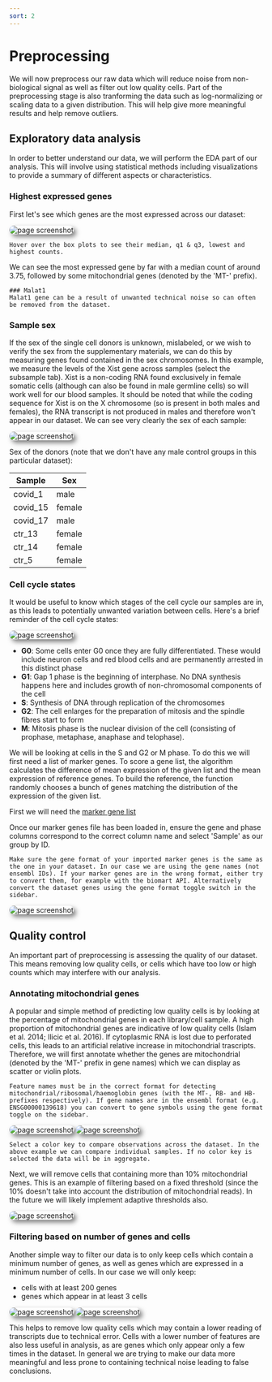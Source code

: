 ```yaml
---
sort: 2
---
```


# Preprocessing

We will now preprocess our raw data which will reduce noise from non-biological signal as well as filter out low quality cells. Part of the preprocessing stage is also tranforming the data such as log-normalizing or scaling data to a given distribution. This will help give more meaningful results and help remove outliers.

## Exploratory data analysis

In order to better understand our data, we will perform the EDA part of our analysis. This will involve using statistical methods including visualizations to provide a summary of different aspects or characteristics.

### Highest expressed genes

First let's see which genes are the most expressed across our dataset:

<img style='border-radius:10px; box-shadow: 5px 5px 10px rgb(0 0 0 / 0.5);' alt='page screenshot' src='https://raw.githubusercontent.com/nuwa-genomics/Nuwa/main/docs/assets/images/screenshots/clustering_tutorial/highest_expr.png'>

```tip
Hover over the box plots to see their median, q1 & q3, lowest and highest counts.
```

We can see the most expressed gene by far with a median count of around 3.75, followed by some mitochondrial genes (denoted by the 'MT-' prefix).

```note
### Malat1
Malat1 gene can be a result of unwanted technical noise so can often be removed from the dataset.
```

### Sample sex

If the sex of the single cell donors is unknown, mislabeled, or we wish to verify the sex from the supplementary materials, we can do this by measuring genes found contained in the sex chromosomes. In this example, we measure the levels of the Xist gene across samples (select the subsample tab). Xist is a non-coding RNA found exclusively in female somatic cells (although can also be found in male germline cells) so will work well for our blood samples. It should be noted that while the coding sequence for Xist is on the X chromosome (so is present in both males and females), the RNA transcript is not produced in males and therefore won't appear in our dataset. We can see very clearly the sex of each sample:

<img style='border-radius:10px; box-shadow: 5px 5px 10px rgb(0 0 0 / 0.5);' alt='page screenshot' src='https://raw.githubusercontent.com/nuwa-genomics/Nuwa/main/docs/assets/images/screenshots/clustering_tutorial/xist_counts.png'>

Sex of the donors (note that we don't have any male control groups in this particular dataset):

| Sample   | Sex     |
| -------- | ------- |
| covid_1  | male    |
| covid_15 | female  |
| covid_17 | male    |
| ctr_13   | female  |
| ctr_14   | female  |
| ctr_5    | female  |


### Cell cycle states 

It would be useful to know which stages of the cell cycle our samples are in, as this leads to potentially unwanted variation between cells. Here's a brief reminder of the cell cycle states:

<img style='border-radius:10px; box-shadow: 5px 5px 10px rgb(0 0 0 / 0.5);' alt='page screenshot' src='https://raw.githubusercontent.com/nuwa-genomics/Nuwa/main/docs/assets/images/screenshots/clustering_tutorial/cell_cycle.png'>

- **G0**: Some cells enter G0 once they are fully differentiated. These would include neuron cells and red blood cells and are permanently arrested in this distinct phase
- **G1**: Gap 1 phase is the beginning of interphase. No DNA synthesis happens here and includes growth of non-chromosomal components of the cell
- **S**: Synthesis of DNA through replication of the chromosomes
- **G2**: The cell enlarges for the preparation of mitosis and the spindle fibres start to form
- **M**: Mitosis phase is the nuclear division of the cell (consisting of prophase, metaphase, anaphase and telophase).

We will be looking at cells in the S and G2 or M phase. To do this we will first need a list of marker genes. To score a gene list, the algorithm calculates the difference of mean expression of the given list and the mean expression of reference genes. To build the reference, the function randomly chooses a bunch of genes matching the distribution of the expression of the given list.

First we will need the [marker gene list](https://raw.githubusercontent.com/Nuwa-genomics/Nuwa/main/app/data/cell_cycle_marker_genes.csv)

Once our marker genes file has been loaded in, ensure the gene and phase columns correspond to the correct column name and select 'Sample' as our group by ID.

```tip
Make sure the gene format of your imported marker genes is the same as the one in your dataset. In our case we are using the gene names (not ensembl IDs). If your marker genes are in the wrong format, either try to convert them, for example with the biomart API. Alternatively convert the dataset genes using the gene format toggle switch in the sidebar.
```

<img style='border-radius:10px; box-shadow: 5px 5px 10px rgb(0 0 0 / 0.5);' alt='page screenshot' src='https://raw.githubusercontent.com/nuwa-genomics/Nuwa/main/docs/assets/images/screenshots/clustering_tutorial/cell_cycle_panel.png'>



## Quality control

An important part of preprocessing is assessing the quality of our dataset. This means removing low quality cells, or cells which have too low or high counts which may interfere with our analysis. 

### Annotating mitochondrial genes

A popular and simple method of predicting low quality cells is by looking at the percentage of mitochondrial genes in each library/cell sample. A high proportion of mitochondrial genes are indicative of low quality cells (Islam et al. 2014; Ilicic et al. 2016). If cytoplasmic RNA is lost due to perforated cells, this leads to an artificial relative increase in mitochondrial trascripts. Therefore, we will first annotate whether the genes are mitochondrial (denoted by the 'MT-' prefix in gene names) which we can display as scatter or violin plots. 

```warning
Feature names must be in the correct format for detecting mitochondrial/ribosomal/haemoglobin genes (with the MT-, RB- and HB- prefixes respectively). If gene names are in the ensembl format (e.g. ENSG00000139618) you can convert to gene symbols using the gene format toggle on the sidebar.
```

<img style='border-radius:10px; box-shadow: 5px 5px 10px rgb(0 0 0 / 0.5);' alt='page screenshot' src='https://raw.githubusercontent.com/nuwa-genomics/Nuwa/main/docs/assets/images/screenshots/clustering_tutorial/pct_mt_scatter.png'>

<img style='border-radius:10px; box-shadow: 5px 5px 10px rgb(0 0 0 / 0.5);' alt='page screenshot' src='https://raw.githubusercontent.com/nuwa-genomics/Nuwa/main/docs/assets/images/screenshots/clustering_tutorial/pct_mt_violin.png'>

```tip
Select a color key to compare observations across the dataset. In the above example we can compare individual samples. If no color key is selected the data will be in aggregate.
```

Next, we will remove cells that containing more than 10% mitochondrial genes. This is an example of filtering based on a fixed threshold (since the 10% doesn't take into account the distribution of mitochondrial reads). In the future we will likely implement adaptive thresholds also. 

<img style='border-radius:10px; box-shadow: 5px 5px 10px rgb(0 0 0 / 0.5);' alt='page screenshot' src='https://raw.githubusercontent.com/nuwa-genomics/Nuwa/main/docs/assets/images/screenshots/clustering_tutorial/pct_mt_filter_fixed.png'>

### Filtering based on number of genes and cells

Another simple way to filter our data is to only keep cells which contain a minimum number of genes, as well as genes which are expressed in a minimum number of cells. In our case we will only keep:

- cells with at least 200 genes
- genes which appear in at least 3 cells

<img style='border-radius:10px; box-shadow: 5px 5px 10px rgb(0 0 0 / 0.5);' alt='page screenshot' src='https://raw.githubusercontent.com/nuwa-genomics/Nuwa/main/docs/assets/images/screenshots/clustering_tutorial/filter_cells.png'>

<img style='border-radius:10px; box-shadow: 5px 5px 10px rgb(0 0 0 / 0.5);' alt='page screenshot' src='https://raw.githubusercontent.com/nuwa-genomics/Nuwa/main/docs/assets/images/screenshots/clustering_tutorial/filter_genes.png'>

This helps to remove low quality cells which may contain a lower reading of transcripts due to technical error. Cells with a lower number of features are also less useful in analysis, as are genes which only appear only a few times in the dataset. In general we are trying to make our data more meaningful and less prone to containing technical noise leading to false conclusions.